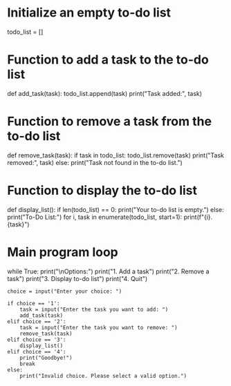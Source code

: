 # Initialize an empty to-do list
todo_list = []

# Function to add a task to the to-do list
def add_task(task):
    todo_list.append(task)
    print("Task added:", task)

# Function to remove a task from the to-do list
def remove_task(task):
    if task in todo_list:
        todo_list.remove(task)
        print("Task removed:", task)
    else:
        print("Task not found in the to-do list.")

# Function to display the to-do list
def display_list():
    if len(todo_list) == 0:
        print("Your to-do list is empty.")
    else:
        print("To-Do List:")
        for i, task in enumerate(todo_list, start=1):
            print(f"{i}. {task}")

# Main program loop
while True:
    print("\nOptions:")
    print("1. Add a task")
    print("2. Remove a task")
    print("3. Display to-do list")
    print("4. Quit")

    choice = input("Enter your choice: ")

    if choice == '1':
        task = input("Enter the task you want to add: ")
        add_task(task)
    elif choice == '2':
        task = input("Enter the task you want to remove: ")
        remove_task(task)
    elif choice == '3':
        display_list()
    elif choice == '4':
        print("Goodbye!")
        break
    else:
        print("Invalid choice. Please select a valid option.")

